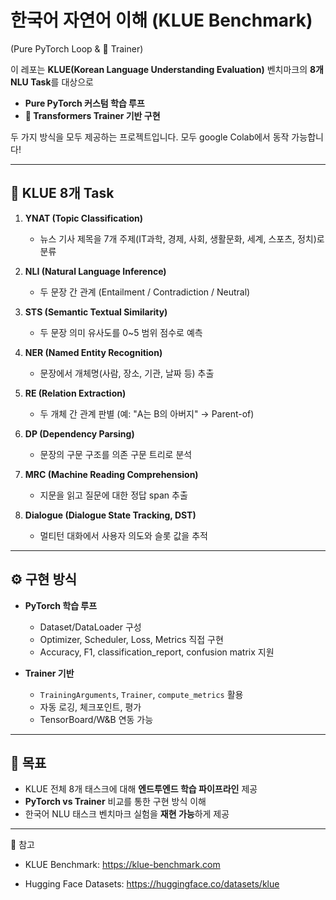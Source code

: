 # 한국어 자연어 이해 (KLUE Benchmark)  
(Pure PyTorch Loop & 🤗 Trainer)

이 레포는 **KLUE(Korean Language Understanding Evaluation)** 벤치마크의 **8개 NLU Task**를 대상으로  
- **Pure PyTorch 커스텀 학습 루프**  
- **🤗 Transformers Trainer 기반 구현**  

두 가지 방식을 모두 제공하는 프로젝트입니다. 모두 google Colab에서 동작 가능합니다!

---

## 📌 KLUE 8개 Task

1. **YNAT (Topic Classification)**  
   - 뉴스 기사 제목을 7개 주제(IT과학, 경제, 사회, 생활문화, 세계, 스포츠, 정치)로 분류

2. **NLI (Natural Language Inference)**  
   - 두 문장 간 관계 (Entailment / Contradiction / Neutral)

3. **STS (Semantic Textual Similarity)**  
   - 두 문장 의미 유사도를 0~5 범위 점수로 예측

4. **NER (Named Entity Recognition)**  
   - 문장에서 개체명(사람, 장소, 기관, 날짜 등) 추출

5. **RE (Relation Extraction)**  
   - 두 개체 간 관계 판별 (예: "A는 B의 아버지" → Parent-of)

6. **DP (Dependency Parsing)**  
   - 문장의 구문 구조를 의존 구문 트리로 분석

7. **MRC (Machine Reading Comprehension)**  
   - 지문을 읽고 질문에 대한 정답 span 추출

8. **Dialogue (Dialogue State Tracking, DST)**  
   - 멀티턴 대화에서 사용자 의도와 슬롯 값을 추적

---

## ⚙️ 구현 방식

- **PyTorch 학습 루프**
  - Dataset/DataLoader 구성  
  - Optimizer, Scheduler, Loss, Metrics 직접 구현  
  - Accuracy, F1, classification_report, confusion matrix 지원

- **Trainer 기반**
  - `TrainingArguments`, `Trainer`, `compute_metrics` 활용  
  - 자동 로깅, 체크포인트, 평가  
  - TensorBoard/W&B 연동 가능

---

## 🚀 목표

- KLUE 전체 8개 태스크에 대해 **엔드투엔드 학습 파이프라인** 제공  
- **PyTorch vs Trainer** 비교를 통한 구현 방식 이해  
- 한국어 NLU 태스크 벤치마크 실험을 **재현 가능**하게 제공  

---

📜 참고

- KLUE Benchmark: https://klue-benchmark.com

- Hugging Face Datasets: https://huggingface.co/datasets/klue

